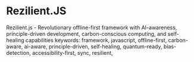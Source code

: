# Rezilient.JS
Rezilient.js - Revolutionary offline-first framework with AI-awareness, principle-driven development, carbon-conscious computing, and self-healing capabilities  keywords: framework, javascript, offline-first, carbon-aware, ai-aware, principle-driven, self-healing, quantum-ready, bias-detection, accessibility-first, sync, resilient,
